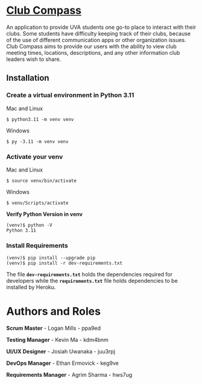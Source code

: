 # [Club Compass](https://club-compass-ffb1c8fdacce.herokuapp.com/)
An application to provide UVA students one go-to place to interact with their clubs. Some students have difficulty keeping track of their clubs, because of the use of different communication apps or other organization issues. Club Compass aims to provide our users with the ability to view club meeting times, locations, descriptions, and any other information club leaders wish to share.


## Installation

### **Create a virtual environment in Python 3.11**

Mac and Linux
```shell
$ python3.11 -m venv venv
```

Windows
```shell
$ py -3.11 -m venv venv
```

### **Activate your venv**

Mac and Linux
```shell
$ source venv/bin/activate
```


Windows
```shell
$ venv/Scripts/activate
```


**Verify Python Version in venv**
```shell
(venv)$ python -V
Python 3.11
```

### **Install Requirements**
```shell
(venv)$ pip install --upgrade pip
(venv)$ pip install -r dev-requirements.txt
```
The file **`dev-requirements.txt`** holds the dependencies required for developers while the **`requirements.txt`** file holds dependencies to be installed by Heroku.


# Authors and Roles

**Scrum Master** - Logan Mills - ppa9ed

**Testing Manager** - Kevin Ma - kdm4bnm

**UI/UX Designer** - Josiah  Uwanaka - juu3rpj

**DevOps Manager** - Ethan Ermovick - keg9ve

**Requirements Manager** - Agrim Sharma - hws7ug
